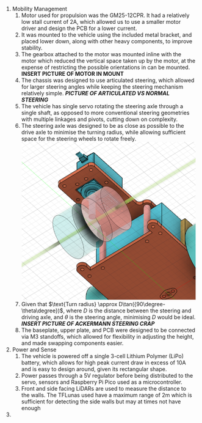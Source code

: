 1. Mobility Management
	1. Motor used for propulsion was the GM25-12CPR. It had a relatively low stall current of 2A, which allowed us to use a smaller motor driver and design the PCB for a lower current.
	2. It was mounted to the vehicle using the included metal bracket, and placed lower down, along with other heavy components, to improve stability.
	3. The gearbox attached to the motor was mounted inline with the motor which reduced the vertical space taken up by the motor, at the expense of restricting the possible orientations in can be mounted. **INSERT PICTURE OF MOTOR IN MOUNT**
	4. The chassis was designed to use articulated steering, which allowed for larger steering angles while keeping the steering mechanism relatively simple. ***PICTURE OF ARTICULATED VS NORMAL STEERING***
	5. The vehicle has single servo rotating the steering axle through a single shaft, as opposed to more conventional steering geometries with multiple linkages and pivots, cutting down on complexity.
	6. The steering axle was designed to be as close as possible to the drive axle to minimise the turning radius, while allowing sufficient space for the steering wheels to rotate freely.
	   ![../attachments/Pasted image 20230824165650.png](../attachments/Pasted%20image%2020230824165650.png)
	7. Given that $\text{Turn radius} \approx D\tan({90\degree-\theta\degree})$, where $D$ is the distance between the steering and driving axle, and $\theta$ is the steering angle, minimising $D$ would be ideal. ***INSERT PICTURE OF ACKERMANN STEERING CRAP***
	8. The baseplate, upper plate, and PCB were designed to be connected via M3 standoffs, which allowed for flexibility in adjusting the height, and made swapping components easier.
2. Power and Sense
	1. The vehicle is powered off a single 3-cell Lithium Polymer (LiPo) battery, which allows for high peak current draw in excess of 10A and is easy to design around, given its rectangular shape.
	2. Power passes through a 5V regulator before being distributed to the servo, sensors and Raspberry Pi Pico used as a microcontroller.
	3. Front and side facing LiDARs are used to measure the distance to the walls. The TFLunas used have a maximum range of 2m which is sufficient for detecting the side walls but may at times not have enough 
3. 
	